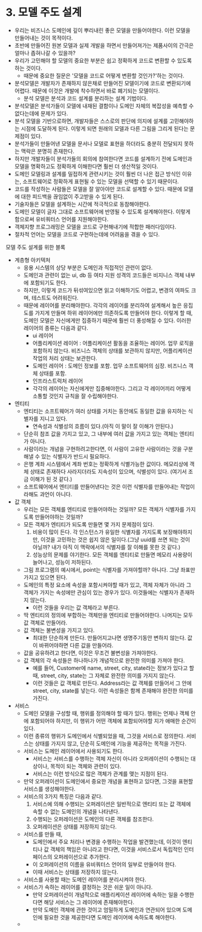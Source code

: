 # 3. 모델 주도 설계

- 우리는 비즈니스 도메인에 깊이 뿌리내린 좋은 모델을 만들어야한다. 이런 모델을 만들어내는 것이 목적이다.
- 초반에 만들어진 원본 모델과 실제 개발을 하면서 만들어져가는 제품사이의 간극은 얼마나 좁혀나갈 수 있을까?
- 우리가 고민해야 할 모델의 중요한 부분은 쉽고 정확하게 코드로 변환할 수 있도록하는 것이다.
  - 때문에 중요한 질문은 '모델을 코드로 어떻게 변환할 것인가?'하는 것이다.
- 분석모델은 개발자가 존재하지 않은채로 만들어진 모델이기에 코드로 변환되기에 어렵다. 때문에 이것은 개발에 착수하면서 바로 폐기되는 모델이다.
  - 분석 모델은 분석과 코드 설계를 분리하는 설계 기법이다.
- 분석모델은 분석가들이 모델에 내재된 결함이나 도메인 자체의 복잡성을 예측할 수 없다는데에 문제가 있다.
- 분석 모델을 기반으로하면, 개발자들은 스스로의 판단에 의지에 설계를 고민해야하는 시점에 도달하게 된다. 이렇게 되면 원래의 모델과 다른 그림을 그리게 된다는 문제점이 있다.
- 분석가들이 만들어낸 모델을 문서나 모델로 표현을 하더라도 충분히 전달되지 못하는 맥락은 분명히 존재한다.
- 하지만 개발자들이 분석가들의 회의에 참여한다면 코드를 설계하기 전에 도메인과 모델을 명확하고도 정확하게 이해한다면 훨씬 더 생산적일 것이다.
- 도메인 모델링과 설계를 밀접하게 관련시키는 것이 훨씬 더 나은 접근 방식인 이유는, 소프트웨어로 정확하게 표현될 수 있는 모델을 선택할 수 있기 때문이다.
- 코드를 작성하는 사람들은 모델을 잘 알아야만 코드로 설계할 수 있다. 때문에 모델에 대한 피드백을 끊임없이 주고받을 수 있게 된다.
- 기술자들은 모델을 설계하는 시간에 적극적으로 동참해야한다.
- 도메인 모델이 글자 그대로 소프트웨어에 반영될 수 있도록 설계해야한다. 이렇게 함으로써 유비쿼터스 언어를 지원해야한다.
- 객체지향 프로그래밍은 모델을 코드로 구현해내기에 적합한 패러다임이다.
- 절차적 언어는 모델을 코드로 구현하는데에 어려움을 겪을 수 있다.

모델 주도 설계를 위한 블록

- 계층형 아키텍처
  - 응용 시스템의 상당 부분은 도메인과 직접적인 관련이 없다.
  - 도메인과 관련이 없는 ui, db 등 여타 지원 성격의 코드들은 비지니스 객체 내부에 포함되기도 한다.
  - 하지만, 이렇게 코드가 뒤섞여있으면 읽고 이해하기도 어렵고, 변경의 여파도 크며, 테스트도 어려워진다.
  - 때문에 레이어를 분리해야한다. 각각의 레이어를 분리하여 설계해서 높은 응집도를 가지게 만들며 하위 레이어에만 의존하도록 만들어야 한다. 이렇게 할 때, 도메인 모델은 자신에게만 집중하기 때문에 훨씬 더 풍성해질 수 있다.  이러한 레이어의 종류는 다음과 같다.
    - ui 레이어
    - 어플리케이션 레이어 : 어플리케이션 활동을 조율하는 레이어. 업무 로직을 포함하지 않는다. 비즈니스 객체의 상태를 보관하지 않지만, 어플리케이션 작업의 처리 상태는 보관한다.
    - 도메인 레이어 : 도메인 정보를 포함. 업무 소프트웨어의 심장. 비즈니스 객체 상태를 포함.
    - 인프라스트럭처 레이어
    - 각각의 레이어는 자신에게만 집중해야한다. 그리고 각 레이어끼리 어떻게 소통할 것인지 규칙을 잘 수립해야한다.
- 엔티티
  - 엔티티는 소프트웨어가 여러 상태를 거치는 동안에도 동일한 값을 유지하는 식별자를 지니고 있다.
      - 연속성과 식별성의 흐름이 있다.(아직 이 말이 잘 이해가 안된다.)
  - 단순히 참조 값을 가지고 있고, 그 내부에 여러 값을 가지고 있는 객체는 엔티티가 아니다.
  - 사람이라는 개념을 구현하려고한다면, 이 사람이 고유한 사람이라는 것을 구분해낼 수 있는 식별자가 반드시 필요하다.
  - 은행 계좌 시스템에서 계좌 번호는 정확하게 식별가능한 값이다. 메모리상에 객체 상태로 존재하다 사라지더라도 지속성이 있으며, 식별성이 있다. (여기서 조금 이해가 된 것 같다.)
  - 소프트웨어에서 엔티티를 만들어낸다는 것은 이런 식별자를 만들어내는 작업이라해도 과언이 아니다.
- 값 객체 
  - 우리는 모든 객체를 엔티티로 만들어야하는 것일까? 모든 객체가 식별자를 가지도록 만들어야하는 것일까? 
  - 모든 객체가 엔티티가 되도록 만들면 몇 가지 문제점이 있다.
    1. 비용이 많이 든다. 각 인스턴스가 유일한 식별자를 가지도록 보장해야하지만, 이것을 고민하는 것은 쉽지 않은 일이다.(그냥 uuid를 쓰면 되는 것이 아닐까? 내가 아직 이 맥락에서의 식별자를 잘 이해를 못한 것 같다.)
    2. 성능상의 문제를 야기한다. 모든 객체를 엔티티로 만들면 메모리 사용량이 늘어나고, 성능이 저하된다. 
  - 그림 프로그램의 예시에서, point는 식별자를 가져야할까? 아니다. 그냥 좌표만 가지고 있으면 된다.
  - 도메인의 특정 요소에 속성을 포함시켜야할 때가 있고, 객체 자체가 아니라 그 객체가 가지는 속성에만 관심이 있는 경우가 있다. 이것들에는 식별자가 존재하지 않는다. 
    - 이런 것들을 우리는 값 객체라고 부른다. 
  - 딱 엔티티의 정의에 부합하는 객체만을 엔티티로 만들어야한다. 나머지는 모두 값 객체로 만들어라. 
  - 값 객체는 불변성을 가지고 있다. 
    - 최대한 단순하게 만든다. 만들어지고나면 생명주기동안 변하지 않는다. 값이 바뀌어야하면 다른 값을 만들어라. 
  - 값을 공유하려고 한다면, 이것은 무조건 불변성을 가져야한다. 
  - 값 객체의 각 속성들은 하나하나가 개념적으로 완전한 의미를 가져야 한다. 
    - 예를 들어, Customer에 name, street, city, state라는 정보가 있다고 할 때, street, city, state는 그 자체로 완전한 의미를 가지지 않는다. 
    - 이런 것들은 값 객체로 만든다. Address라는 값 객체를 만들어서 그 안에 street, city, state를 넣는다. 이런 속성들은 함께 존재해야 완전한 의미를 가진다. 
- 서비스 
  - 도메인 모델을 구성할 때, 행위를 정의해야 할 때가 있다. 행위는 언제나 객체 안에 포함되어야 하지만, 이 행위가 어떤 객체에 포함되어야할 지가 애매한 순간이 있다. 
  - 이런 종류의 행위가 도메인에서 식별되었을 때, 그것을 서비스로 정의한다. 서비스는 상태를 가지지 않고, 단순히 도메인에 기능을 제공하는 목적을 가진다. 
  - 서비스는 도메인 레이어에서 사용되기도 한다. 
    - 서비스는 서비스를 수행하는 객체 자신이 아니라 오퍼레이션이 수행되는 대상이나, 목적이 되는 객체와 관련이 있다.
    - 서비스는 이런 방식으로 많은 객체가 관계를 맺는 지점이 된다. 
  - 만약 오퍼레이션이 도메인에서 중요한 개념을 표현하고 있다면, 그것을 표현할 서비스를 생성해야한다. 
  - 서비스의 3가지 특징은 다음과 같다. 
    1. 서비스에 의해 수행되는 오퍼레이션은 일반적으로 엔티티 또는 값 객체에 속할 수 없는 도메인의 개념을 나타낸다. 
    2. 수행되는 오퍼레이션은 도메인의 다른 객체를 참조한다. 
    3. 오퍼레이션은 상태를 저장하지 않는다. 
  - 서비스를 만들 때, 
    - 도메인에서 주요 처리나 변경을 수행하는 작업을 발견했는데, 이것이 엔티티나 값 객체의 책임은 아니라고 한다면, 이것을 서비스로서 독립적인 인터페이스의 오퍼레이션으로 추가한다. 
    - 이 오퍼레이션의 이름을 유비쿼터스 언어의 일부로 만들어야 한다. 
    - 이때 서비스는 상태를 저장하지 않는다. 
  - 서비스를 사용할 때는 도메인 레이어를 분리시켜야 한다. 
  - 서비스가 속하는 레이어를 결정하는 것은 쉬운 일이 아니다. 
    - 만약 오퍼레이션이 개념적으로 애플리케이션 레이어에 속하는 일을 수행한다면 해당 서비스는 그 레이어에 존재해야한다. 
    - 만약 도메인 객체에 관한 것이고 엄밀하게 도메인과 연관되어 있으며 도메인에 필요한 것을 제공한다면 도메인 레이어에 속하도록 해야한다. 
  - 
